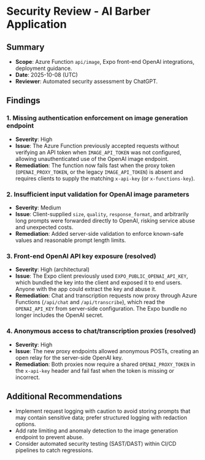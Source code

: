 # Security Review - AI Barber Application

## Summary
- **Scope**: Azure Function `api/image`, Expo front-end OpenAI integrations, deployment guidance.
- **Date**: 2025-10-08 (UTC)
- **Reviewer**: Automated security assessment by ChatGPT.

## Findings

### 1. Missing authentication enforcement on image generation endpoint
- **Severity**: High
- **Issue**: The Azure Function previously accepted requests without verifying an API token when `IMAGE_API_TOKEN` was not configured, allowing unauthenticated use of the OpenAI image endpoint.
- **Remediation**: The function now fails fast when the proxy token (`OPENAI_PROXY_TOKEN`, or the legacy `IMAGE_API_TOKEN`) is absent and requires clients to supply the matching `x-api-key` (or `x-functions-key`).

### 2. Insufficient input validation for OpenAI image parameters
- **Severity**: Medium
- **Issue**: Client-supplied `size`, `quality`, `response_format`, and arbitrarily long prompts were forwarded directly to OpenAI, risking service abuse and unexpected costs.
- **Remediation**: Added server-side validation to enforce known-safe values and reasonable prompt length limits.

### 3. Front-end OpenAI API key exposure (resolved)
- **Severity**: High (architectural)
- **Issue**: The Expo client previously used `EXPO_PUBLIC_OPENAI_API_KEY`, which bundled the key into the client and exposed it to end users. Anyone with the app could extract the key and abuse it.
- **Remediation**: Chat and transcription requests now proxy through Azure Functions (`/api/chat` and `/api/transcribe`), which read the `OPENAI_API_KEY` from server-side configuration. The Expo bundle no longer includes the OpenAI secret.

### 4. Anonymous access to chat/transcription proxies (resolved)
- **Severity**: High
- **Issue**: The new proxy endpoints allowed anonymous POSTs, creating an open relay for the server-side OpenAI key.
- **Remediation**: Both proxies now require a shared `OPENAI_PROXY_TOKEN` in the `x-api-key` header and fail fast when the token is missing or incorrect.

## Additional Recommendations
- Implement request logging with caution to avoid storing prompts that may contain sensitive data; prefer structured logging with redaction options.
- Add rate limiting and anomaly detection to the image generation endpoint to prevent abuse.
- Consider automated security testing (SAST/DAST) within CI/CD pipelines to catch regressions.

